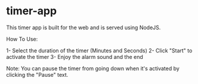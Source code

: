 # timer-app

This timer app is built for the web and is served using NodeJS.

How To Use:

  1- Select the duration of the timer (Minutes and Seconds)
  2- Click "Start" to activate the timer
  3- Enjoy the alarm sound and the end
  
Note: You can pause the timer from going down when it's activated by clicking the "Pause" text.
